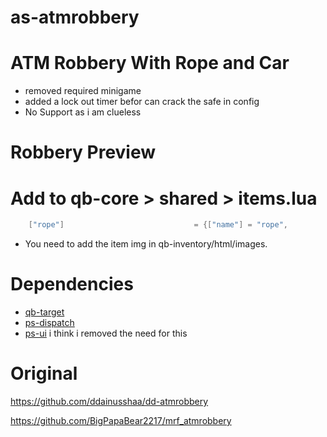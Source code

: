 # as-atmrobbery
 
# ATM Robbery With Rope and Car
* removed required minigame 
* added a lock out timer befor can crack the safe in config
* No Support as i am clueless

# Robbery Preview


# Add to qb-core > shared > items.lua
```lua
    ["rope"]                             = {["name"] = "rope",	                ["label"] = "Rope",               ["weight"] = 1500,      ["type"] = "item",       ["image"] = "rope.png",          ["unique"] = true,      ["useable"] = true,     ["shouldClose"] = true,    ["combinable"] = nil,   ["description"] = "maybe somewhere to attached looks thick enough to pull something"},
```

* You need to add the item img in qb-inventory/html/images.

# Dependencies
* [qb-target](https://github.com/BerkieBb/qb-target)
* [ps-dispatch](https://github.com/Project-Sloth/ps-dispatch)
* [ps-ui](https://github.com/Project-Sloth/ps-ui) i think i removed the need for this 

# Original
https://github.com/ddainusshaa/dd-atmrobbery

https://github.com/BigPapaBear2217/mrf_atmrobbery
